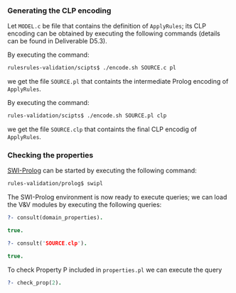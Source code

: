 ### Generating the CLP encoding

Let `MODEL.c` be file that contains the definition of `ApplyRules`; its  CLP encoding can be obtained by executing
the following commands (details can be found in Deliverable D5.3).

By executing the command:

```bash
rulesrules-validation/scipts$ ./encode.sh SOURCE.c pl
```

we get the file  `SOURCE.pl` that containts the intermediate Prolog encoding of `ApplyRules`.

By executing the command:

```bash
rules-validation/scipts$ ./encode.sh SOURCE.pl clp
```

we get the file  `SOURCE.clp` that containts the final CLP encodig of `ApplyRules`.

### Checking the properties

[SWI-Prolog](https://www.swi-prolog.org/) can be started by executing the following command:

```bash
rules-validation/prolog$ swipl
```

The SWI-Prolog environment is now ready to execute queries; we can load the V&V modules by executing the following queries:

```prolog
?- consult(domain_properties).

true.

?- consult('SOURCE.clp').

true.
```

To check Property P included in `properties.pl` we can execute the query 

```prolog
?- check_prop(2).
```